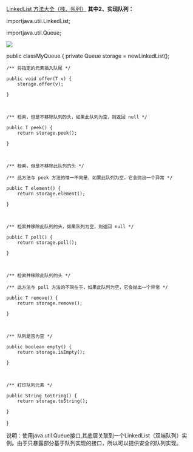 [LinkedList 方法大全（栈、队列）](https://blog.csdn.net/liuxiao723846/article/details/50504987)
**其中2、实现队列：**

importjava.util.LinkedList;

importjava.util.Queue;

 ![](images/2020-11-03-10-30-12.png)

public classMyQueue<T> {
    private Queue<T> storage = newLinkedList<T>();

 

    /** 将指定的元素插入队尾 */

    public void offer(T v) {
        storage.offer(v);

    }

 

    /** 检索，但是不移除队列的头，如果此队列为空，则返回 null */

    public T peek() {
        return storage.peek();

    }

 

    /** 检索，但是不移除此队列的头 */

    /** 此方法与 peek 方法的惟一不同是，如果此队列为空，它会抛出一个异常 */

    public T element() {
        return storage.element();

    }

 

    /** 检索并移除此队列的头，如果队列为空，则返回 null */

    public T poll() {
        return storage.poll();

    }

 

    /** 检索并移除此队列的头 */

    /** 此方法与 poll 方法的不同在于，如果此队列为空，它会抛出一个异常 */

    public T remove() {
        return storage.remove();

    }

 

    /** 队列是否为空 */

    public boolean empty() {
        return storage.isEmpty();

    }

 

    /** 打印队列元素 */

    public String toString() {
        return storage.toString();

    }

}

说明：使用java.util.Queue接口,其底层关联到一个LinkedList（双端队列）实例。由于只暴露部分基于队列实现的接口，所以可以提供安全的队列实现。